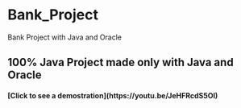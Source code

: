 # Bank_Project
Bank Project with Java and Oracle

<h2>100% Java Project made only with Java and Oracle</h2>
<h4>[Click to see a demostration](https://youtu.be/JeHFRcdS5OI)</h4>
